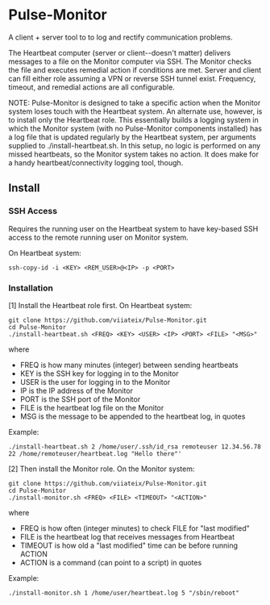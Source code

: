 Pulse-Monitor
================================================================================

A client + server tool to to log and rectify communication problems. 

The Heartbeat computer (server or client--doesn't matter) delivers messages to a file on the Monitor computer via SSH. The Monitor checks the file and executes remedial action if conditions are met. Server and client can fill either role assuming a VPN or reverse SSH tunnel exist. Frequency, timeout, and remedial actions are all configurable.

NOTE: Pulse-Monitor is designed to take a specific action when the Monitor system loses touch with the Heartbeat system. An alternate use, however, is to install only the Heartbeat role. This essentially builds a logging system in which the Monitor system (with no Pulse-Monitor components installed) has a log file that is updated regularly by the Heartbeat system, per arguments supplied to ./install-heartbeat.sh. In this setup, no logic is performed on any missed heartbeats, so the Monitor system takes no action. It does make for a handy heartbeat/connectivity logging tool, though.


Install
-------------------------------------------------------------------------------

### SSH Access

Requires the running user on the Heartbeat system to have key-based SSH access to the remote running user on Monitor system.

On Heartbeat system:

```
ssh-copy-id -i <KEY> <REM_USER>@<IP> -p <PORT>
```



### Installation

[1] Install the Heartbeat role first. On Heartbeat system:

```
git clone https://github.com/viiateix/Pulse-Monitor.git
cd Pulse-Monitor
./install-heartbeat.sh <FREQ> <KEY> <USER> <IP> <PORT> <FILE> "<MSG>"
```

where 

- FREQ is how many minutes (integer) between sending heartbeats
- KEY is the SSH key for logging in to the Monitor
- USER is the user for logging in to the Monitor
- IP is the IP address of the Monitor
- PORT is the SSH port of the Monitor
- FILE is the heartbeat log file on the Monitor
- MSG is the message to be appended to the heartbeat log, in quotes

Example:

```
./install-heartbeat.sh 2 /home/user/.ssh/id_rsa remoteuser 12.34.56.78 22 /home/remoteuser/heartbeat.log "Hello there"'
```

[2] Then install the Monitor role. On the Monitor system:

```
git clone https://github.com/viiateix/Pulse-Monitor.git
cd Pulse-Monitor
./install-monitor.sh <FREQ> <FILE> <TIMEOUT> "<ACTION>"
```

where

- FREQ is how often (integer minutes) to check FILE for "last modified"
- FILE is the heartbeat log that receives messages from Heartbeat
- TIMEOUT is how old a "last modified" time can be before running ACTION
- ACTION is a command (can point to a script) in quotes

Example:

```
./install-monitor.sh 1 /home/user/heartbeat.log 5 "/sbin/reboot"
```

